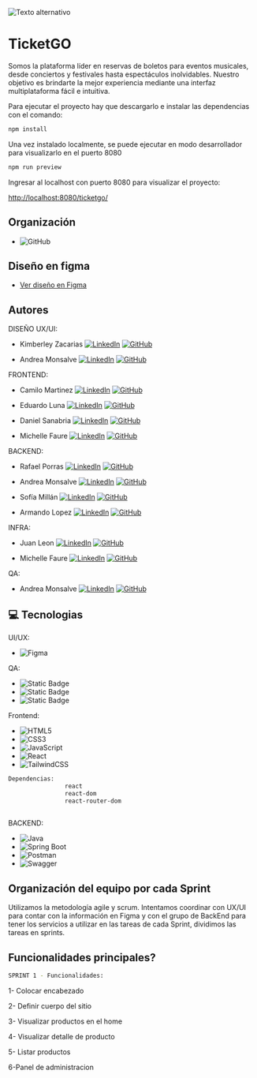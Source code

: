 ![Texto alternativo](https://drive.google.com/file/d/1D64Lb7XTbt-DroKiTVZnzaLV5IlvqB3c/view?usp=drive_link)

# TicketGO

Somos la plataforma líder en reservas de boletos para eventos musicales, desde conciertos y festivales hasta espectáculos inolvidables. Nuestro objetivo es brindarte la mejor experiencia mediante una interfaz multiplataforma fácil e intuitiva. 

Para ejecutar el proyecto hay que descargarlo e instalar las dependencias con el comando:

``` javascript
npm install
```

Una vez instalado localmente, se puede ejecutar en modo desarrollador para visualizarlo en el puerto 8080

``` javascript
npm run preview
```

Ingresar al localhost con puerto 8080 para visualizar el proyecto:

[http://localhost:8080/ticketgo/]( http://localhost:8080/ticketgo/)


## Organización
- ![GitHub](https://img.shields.io/badge/GitHub-181717.svg?style=for-the-badge&logo=github&logoColor=white)

## Diseño en figma
 - [Ver diseño en Figma](https://www.figma.com/design/Zmv0upCMDhn4G3YMWFuxeG/Proyecto-Integrador?node-id=15-2&node-type=canvas&t=U4GTQdQblGgqXNl2-0)



## Autores

DISEÑO UX/UI:

- Kimberley Zacarias [![LinkedIn](https://img.shields.io/badge/LinkedIn-0077B5.svg?style=social&logo=linkedin&logoColor=blue)](https://www.linkedin.com/in/kimzac/) [![GitHub](https://img.shields.io/badge/GitHub-181717.svg?style=social&logo=github)](https://github.com/KimZac)

- Andrea Monsalve [![LinkedIn](https://img.shields.io/badge/LinkedIn-0077B5.svg?style=social&logo=linkedin&logoColor=blue)](https://www.linkedin.com/in/nicoheumer27/) [![GitHub](https://img.shields.io/badge/GitHub-181717.svg?style=social&logo=github)](https://github.com/4nchez)


FRONTEND:

- Camilo Martinez [![LinkedIn](https://img.shields.io/badge/LinkedIn-0077B5.svg?style=social&logo=linkedin&logoColor=blue)](https://www.linkedin.com/in/camilomartinez01/) [![GitHub](https://img.shields.io/badge/GitHub-181717.svg?style=social&logo=github)](https://github.com/CamiloProg)

- Eduardo Luna [![LinkedIn](https://img.shields.io/badge/LinkedIn-0077B5.svg?style=social&logo=linkedin&logoColor=blue)](https://www.linkedin.com/in/eolunas/) [![GitHub](https://img.shields.io/badge/GitHub-181717.svg?style=social&logo=github)](https://github.com/eolunas)

- Daniel Sanabria [![LinkedIn](https://img.shields.io/badge/LinkedIn-0077B5.svg?style=social&logo=linkedin&logoColor=blue)](https://www.linkedin.com/in/danielsanabriarivera/) [![GitHub](https://img.shields.io/badge/GitHub-181717.svg?style=social&logo=github)](https://github.com/dqniel12396)

- Michelle Faure [![LinkedIn](https://img.shields.io/badge/LinkedIn-0077B5.svg?style=social&logo=linkedin&logoColor=blue)](https://www.linkedin.com/in/michellefaure/) [![GitHub](https://img.shields.io/badge/GitHub-181717.svg?style=social&logo=github)](https://github.com/MichelleFaure)

BACKEND:

- Rafael Porras [![LinkedIn](https://img.shields.io/badge/LinkedIn-0077B5.svg?style=social&logo=linkedin&logoColor=blue)](https://www.linkedin.com/in/rafael-porras-722517216/) [![GitHub](https://img.shields.io/badge/GitHub-181717.svg?style=social&logo=github)](https://github.com/RafaMenendez2021)

- Andrea Monsalve [![LinkedIn](https://img.shields.io/badge/LinkedIn-0077B5.svg?style=social&logo=linkedin&logoColor=blue)](https://www.linkedin.com/in/andrea-mondev/) [![GitHub](https://img.shields.io/badge/GitHub-181717.svg?style=social&logo=github)](https://github.com/sofia-isabella-millan-sd)

- Sofía Millán [![LinkedIn](https://img.shields.io/badge/LinkedIn-0077B5.svg?style=social&logo=linkedin&logoColor=blue)](https://www.linkedin.com/in/camilomartinez01/) [![GitHub](https://img.shields.io/badge/GitHub-181717.svg?style=social&logo=github)](https://github.com/sofmillan)

- Armando Lopez [![LinkedIn](https://img.shields.io/badge/LinkedIn-0077B5.svg?style=social&logo=linkedin&logoColor=blue)](https://www.linkedin.com/in/armando-jorge-lopez-espinoza-454376184) [![GitHub](https://img.shields.io/badge/GitHub-181717.svg?style=social&logo=github)](https://github.com/CamiloProg)


INFRA:

- Juan Leon [![LinkedIn](https://img.shields.io/badge/LinkedIn-0077B5.svg?style=social&logo=linkedin&logoColor=blue)](https://www.linkedin.com/in/juan-jose-leon-2768761a4/) [![GitHub](https://img.shields.io/badge/GitHub-181717.svg?style=social&logo=github)](https://github.com/juanleongo)

- Michelle Faure [![LinkedIn](https://img.shields.io/badge/LinkedIn-0077B5.svg?style=social&logo=linkedin&logoColor=blue)](https://www.linkedin.com/in/michellefaure/) [![GitHub](https://img.shields.io/badge/GitHub-181717.svg?style=social&logo=github)](https://github.com/MichelleFaure)


QA:

- Andrea Monsalve [![LinkedIn](https://img.shields.io/badge/LinkedIn-0077B5.svg?style=social&logo=linkedin&logoColor=blue)](https://www.linkedin.com/in/andrea-mondev/) [![GitHub](https://img.shields.io/badge/GitHub-181717.svg?style=social&logo=github)](https://github.com/sofia-isabella-millan-sd)




## 💻 Tecnologias

UI/UX:

- ![Figma](https://img.shields.io/badge/Figma-F24E1E.svg?style=for-the-badge&logo=figma&logoColor=white)


QA:

- ![Static Badge](https://img.shields.io/badge/Jira-blue?style=for-the-badge&logo=jirasoftware&logoColor=white)
- ![Static Badge](https://img.shields.io/badge/Google%20Sheets-%2334A853?style=for-the-badge&logo=googlesheets&logoColor=white)
- ![Static Badge](https://img.shields.io/badge/Swagger%20UI-green?style=for-the-badge&logo=swagger&logoColor=white)

Frontend:

- ![HTML5](https://img.shields.io/badge/html5-%23E34F26.svg?style=for-the-badge&logo=html5&logoColor=white)
- ![CSS3](https://img.shields.io/badge/css3-%231572B6.svg?style=for-the-badge&logo=css3&logoColor=white)
- ![JavaScript](https://img.shields.io/badge/javascript-%23323330.svg?style=for-the-badge&logo=javascript&logoColor=%23F7DF1E)
- ![React](https://img.shields.io/badge/react-%2320232a.svg?style=for-the-badge&logo=react&logoColor=%2361DAFB)
- ![TailwindCSS](https://img.shields.io/badge/Tailwind_CSS-38B2AC.svg?style=for-the-badge&logo=tailwind-css&logoColor=white)

  
```bash
Dependencias:
                react
                react-dom
                react-router-dom
                
```

BACKEND:
- ![Java](https://img.shields.io/badge/java-%23ED8B00.svg?style=for-the-badge&logo=openjdk&logoColor=white)
- ![Spring Boot](https://img.shields.io/badge/spring%20boot-%23ED8B00.svg?style=for-the-badge&logo=Spring&logoColor=fff)
- ![Postman](https://img.shields.io/badge/Postman-FF6C37?style=for-the-badge&logo=postman&logoColor=white)
- ![Swagger](https://img.shields.io/badge/-Swagger-%23Clojure?style=for-the-badge&logo=swagger&logoColor=white)




## Organización del equipo por cada Sprint

Utilizamos la metodología agile y scrum.
Intentamos coordinar con UX/UI para contar con la información en Figma y con el grupo de BackEnd para tener los servicios a utilizar en las tareas de cada Sprint, dividimos las tareas en sprints.

## Funcionalidades principales?

```bash
SPRINT 1 - Funcionalidades:
```

1- Colocar encabezado

2- Definir cuerpo del sitio

3- Visualizar productos en el home 

4- Visualizar detalle de producto

5- Listar productos

6-Panel de administracion



